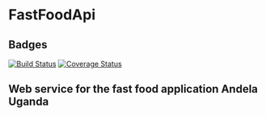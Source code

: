 # FastFoodApi
## Badges
[![Build Status](https://travis-ci.com/Gfreedoms/FastFoodApi.svg?branch=master)](https://travis-ci.com/Gfreedoms/FastFoodApi)
[![Coverage Status](https://coveralls.io/repos/github/Gfreedoms/FastFoodApi/badge.svg?branch=getFeature)](https://coveralls.io/github/Gfreedoms/FastFoodApi?branch=getFeature)

## Web service for the fast food application Andela Uganda
